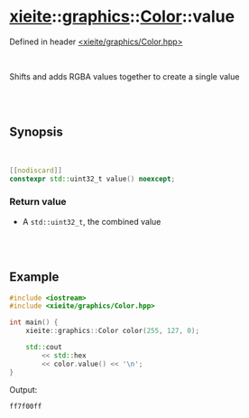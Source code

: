 # [xieite](../../../README.md)::[graphics](../../graphics.md)::[Color](../Color.md)::value
Defined in header [<xieite/graphics/Color.hpp>](../../../include/xieite/graphics/Color.hpp)

<br/>

Shifts and adds RGBA values together to create a single value

<br/><br/>

## Synopsis

<br/>

```cpp
[[nodiscard]]
constexpr std::uint32_t value() noexcept;
```
### Return value
- A `std::uint32_t`, the combined value

<br/><br/>

## Example
```cpp
#include <iostream>
#include <xieite/graphics/Color.hpp>

int main() {
	xieite::graphics::Color color(255, 127, 0);

	std::cout
		<< std::hex
		<< color.value() << '\n';
}
```
Output:
```
ff7f00ff
```
